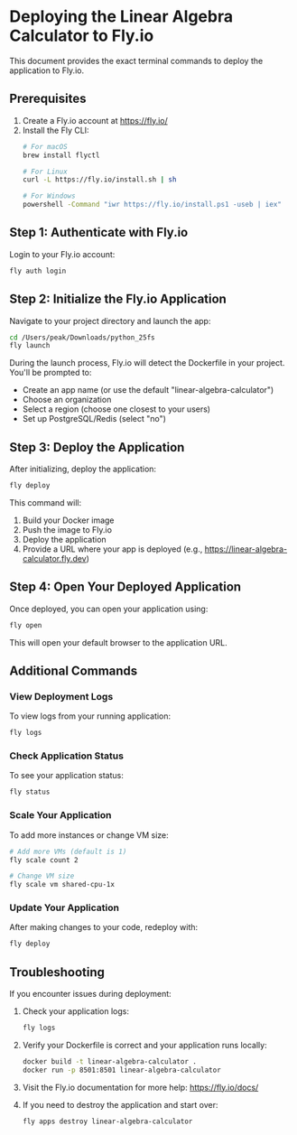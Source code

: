 # Deploying the Linear Algebra Calculator to Fly.io

This document provides the exact terminal commands to deploy the application to Fly.io.

## Prerequisites

1. Create a Fly.io account at https://fly.io/
2. Install the Fly CLI:
   ```bash
   # For macOS
   brew install flyctl
   
   # For Linux
   curl -L https://fly.io/install.sh | sh
   
   # For Windows
   powershell -Command "iwr https://fly.io/install.ps1 -useb | iex"
   ```

## Step 1: Authenticate with Fly.io

Login to your Fly.io account:
```bash
fly auth login
```

## Step 2: Initialize the Fly.io Application

Navigate to your project directory and launch the app:
```bash
cd /Users/peak/Downloads/python_25fs
fly launch
```

During the launch process, Fly.io will detect the Dockerfile in your project. You'll be prompted to:
- Create an app name (or use the default "linear-algebra-calculator")
- Choose an organization
- Select a region (choose one closest to your users)
- Set up PostgreSQL/Redis (select "no")

## Step 3: Deploy the Application

After initializing, deploy the application:
```bash
fly deploy
```

This command will:
1. Build your Docker image
2. Push the image to Fly.io
3. Deploy the application
4. Provide a URL where your app is deployed (e.g., https://linear-algebra-calculator.fly.dev)

## Step 4: Open Your Deployed Application

Once deployed, you can open your application using:
```bash
fly open
```

This will open your default browser to the application URL.

## Additional Commands

### View Deployment Logs

To view logs from your running application:
```bash
fly logs
```

### Check Application Status

To see your application status:
```bash
fly status
```

### Scale Your Application

To add more instances or change VM size:
```bash
# Add more VMs (default is 1)
fly scale count 2

# Change VM size
fly scale vm shared-cpu-1x
```

### Update Your Application

After making changes to your code, redeploy with:
```bash
fly deploy
```

## Troubleshooting

If you encounter issues during deployment:

1. Check your application logs:
   ```bash
   fly logs
   ```

2. Verify your Dockerfile is correct and your application runs locally:
   ```bash
   docker build -t linear-algebra-calculator .
   docker run -p 8501:8501 linear-algebra-calculator
   ```

3. Visit the Fly.io documentation for more help:
   https://fly.io/docs/

4. If you need to destroy the application and start over:
   ```bash
   fly apps destroy linear-algebra-calculator
   ```